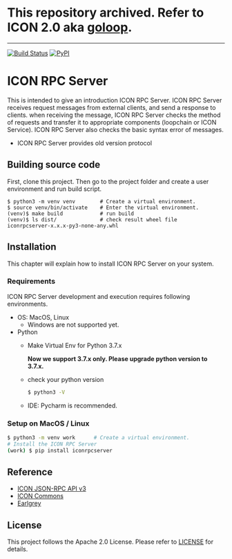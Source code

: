 # This repository archived. Refer to ICON 2.0 aka [goloop](https://github.com/icon-project/goloop).

----

[![Build Status](https://travis-ci.org/icon-project/icon-rpc-server.svg?branch=master)](https://travis-ci.org/icon-project/icon-rpc-server)
[![PyPI](https://img.shields.io/pypi/v/iconrpcserver.svg)](https://pypi.org/project/iconrpcserver)

# ICON RPC Server

This is intended to give an introduction ICON RPC Server. ICON RPC Server receives request messages from external clients, and send a response to clients. when receiving the message, ICON RPC Server checks the method of requests and transfer it to appropriate components (loopchain or ICON Service). ICON RPC Server also checks the basic syntax error of messages. 

- ICON RPC Server provides old version protocol

## Building source code
 First, clone this project. Then go to the project folder and create a user environment and run build script.
```
$ python3 -m venv venv        # Create a virtual environment.
$ source venv/bin/activate    # Enter the virtual environment.
(venv)$ make build            # run build
(venv)$ ls dist/              # check result wheel file
iconrpcserver-x.x.x-py3-none-any.whl
```

## Installation

This chapter will explain how to install ICON RPC Server on your system. 

### Requirements

ICON RPC Server development and execution requires following environments.

* OS: MacOS, Linux
    * Windows are not supported yet.
* Python
  * Make Virtual Env for Python 3.7.x

    **Now we support 3.7.x only. Please upgrade python version to 3.7.x.**

  * check your python version
    ```bash
    $ python3 -V
    ```
  * IDE: Pycharm is recommended.

### Setup on MacOS / Linux

```bash
$ python3 -m venv work      # Create a virtual environment.
# Install the ICON RPC Server
(work) $ pip install iconrpcserver
```

##  Reference

- [ICON JSON-RPC API v3](https://github.com/icon-project/icon-rpc-server/blob/master/docs/icon-json-rpc-v3.md)
- [ICON Commons](https://github.com/icon-project/icon-commons)  
- [Earlgrey](https://github.com/icon-project/earlgrey)

## License

This project follows the Apache 2.0 License. Please refer to [LICENSE](https://www.apache.org/licenses/LICENSE-2.0) for details.
